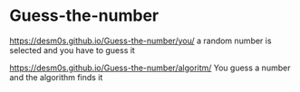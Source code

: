 # Guess-the-number
https://desm0s.github.io/Guess-the-number/you/
a random number is selected and you have to guess it

https://desm0s.github.io/Guess-the-number/algoritm/
You guess a number and the algorithm finds it
